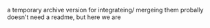 a temporary archive version for integrateing/ mergeing them
probally doesn't need a readme, but here we are

